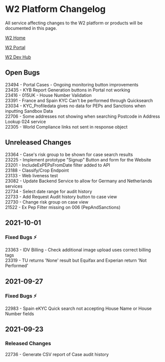 # W2 Platform Changelog

All service affecting changes to the W2 platform or products will be documented in this page.



[W2 Home](https://www.w2globaldata.com)  

[W2 Portal](https://portal.w2globaldata.com)  

[W2 Dev Hub](https://www.w2globaldata.com/developers/)  

## Open Bugs
23494 - Portal Cases - Ongoing monitoring button improvements   
23435 - KYB Report Generation buttons in Portal not working   
23416 - 015UK - House Number Validation   
23391 - France and Spain KYC Can't be performed through Quicksearch   
23034 - KYC_Profiledata gives no data for PEPs and Sanctions when inputting Sandbox Data   
22706 - Some addresses not showing when searching Postcode in Address Lookup 024 service    
22305 - World Compliance links not sent in response object   
   
## Unreleased Changes
23364 - Case's risk group to be shown for case search results    
23225 - Implement prototype "Signup" Button and form for the Website   
23201 - IncludeExPEPsFromDate filter added to API   
23188 - Classify/Crop Endpoint   
23133 - Web liveness test   
23082 -   Update Backend Service to allow for Germany and Netherlands services   
22734 - Select date range for audit history   
22733 - Add Request Audit history button to case view   
22730 - Change risk group on case view   
21522 - Ex Pep Filter missing on 006 (PepAndSanctions)   
   
## 2021-10-01
### Fixed Bugs :zap:
23363 - IDV Billing - Check additional image upload uses correct billing tags   
23319 - TU returns 'None' result but Equifax and Experian return 'Not Performed'   
   
## 2021-09-27
### Fixed Bugs :zap:
22983 - Spain eKYC Quick search not accepting House Name or House Number fields   
   
## 2021-09-23
### Released Changes
22736 - Generate CSV report of Case audit history   
   